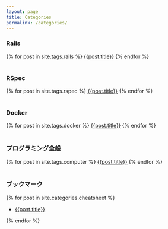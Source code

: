```yaml
---
layout: page
title: Categories 
permalink: /categories/
---
```





<h3><i class="fas fa-tag"></i> Rails</h3>
{% for post in site.tags.rails %}
<a href="{{post.url}}">{{post.title}}</a>
{% endfor %}
<br>
<br>

<h3><i class="fas fa-tag"></i> RSpec</h3>
{% for post in site.tags.rspec %}
<a href="{{post.url}}">{{post.title}}</a>
{% endfor %}
<br>
<br>

<h3><i class="fas fa-tag"></i> Docker</h3>
{% for post in site.tags.docker %}
<a href="{{post.url}}">{{post.title}}</a>
{% endfor %}
<br>
<br>

<h3><i class="fas fa-tag"></i> プログラミング全般</h3>
{% for post in site.tags.computer %}
<a href="{{post.url}}">{{post.title}}</a>
{% endfor %}
<br>
<br>



<h3>ブックマーク</h3>
{% for post in site.categories.cheatsheet %}
<ul>
<li><a href="{{post.url}}">{{post.title}}</a></li>
</ul>
{% endfor %}
<br>
<br> 

<!-- <h3>Other</h3>
{% for post in site.categories.other-cheatsheet %}
<ul>
<li><a href="{{post.url}}">{{post.title}}</a></li>
</ul>
{% endfor %}
<br>
<br> -->


<!-- <h3>チートシート</h3>
{% for post in site.categories.Cheat %}
<ul>
<li><a href="{{post.url}}">{{post.title}}</a></li>
</ul>
{% endfor %}
<br>
<br>


<h3>Railsに関する記事</h3>
{% for post in site.categories.Rails %}
<ul>
<li><a href="{{post.url}}">{{post.title}}</a></li>
</ul>
{% endfor %}
<br>

<br>
<h3>JavaScriptに関する記事</h3>
{% for post in site.categories.JavaScript %}
<ul>
<li><a href="{{post.url}}">{{post.title}}</a></li>
</ul>
{% endfor %}
<br>

<br>
<h3>Vueに関する記事</h3>
{% for post in site.categories.Vue %}
<ul>
<li><a href="{{post.url}}">{{post.title}}</a></li>
</ul>
{% endfor %}
<br>

<br>

<br>
<h3>環境構築に関する記事</h3>
{% for post in site.categories.Built-environment %}
<ul>
<li><a href="{{post.url}}">{{post.title}}</a></li>
</ul>
{% endfor %}
<br>
<br> -->


















